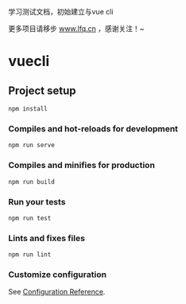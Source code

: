  学习测试文档，初始建立与vue cli

 更多项目请移步 www.lfq.cn ，感谢关注！~


# vuecli


## Project setup
```
npm install
```

### Compiles and hot-reloads for development
```
npm run serve
```

### Compiles and minifies for production
```
npm run build
```

### Run your tests
```
npm run test
```

### Lints and fixes files
```
npm run lint
```

### Customize configuration
See [Configuration Reference](https://cli.vuejs.org/config/).
